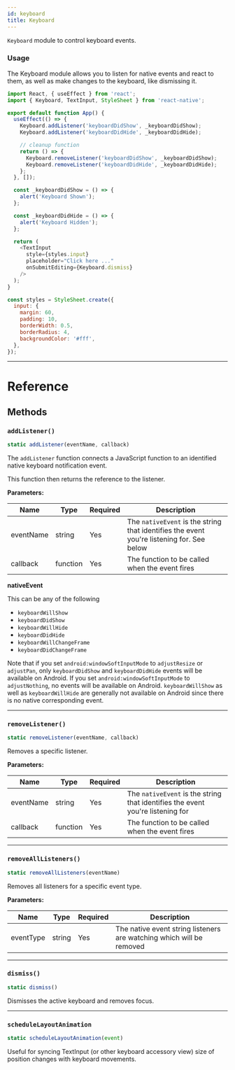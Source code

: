 ```yaml
---
id: keyboard
title: Keyboard
---
```


`Keyboard` module to control keyboard events.

### Usage

The Keyboard module allows you to listen for native events and react to them, as well as make changes to the keyboard, like dismissing it.

```js
import React, { useEffect } from 'react';
import { Keyboard, TextInput, StyleSheet } from 'react-native';

export default function App() {
  useEffect(() => {
    Keyboard.addListener('keyboardDidShow', _keyboardDidShow);
    Keyboard.addListener('keyboardDidHide', _keyboardDidHide);

    // cleanup function
    return () => {
      Keyboard.removeListener('keyboardDidShow', _keyboardDidShow);
      Keyboard.removeListener('keyboardDidHide', _keyboardDidHide);
    };
  }, []);

  const _keyboardDidShow = () => {
    alert('Keyboard Shown');
  };

  const _keyboardDidHide = () => {
    alert('Keyboard Hidden');
  };

  return (
    <TextInput
      style={styles.input}
      placeholder="Click here ..."
      onSubmitEditing={Keyboard.dismiss}
    />
  );
}

const styles = StyleSheet.create({
  input: {
    margin: 60,
    padding: 10,
    borderWidth: 0.5,
    borderRadius: 4,
    backgroundColor: '#fff',
  },
});
```

---

# Reference

## Methods

### `addListener()`

```js
static addListener(eventName, callback)
```

The `addListener` function connects a JavaScript function to an identified native keyboard notification event.

This function then returns the reference to the listener.

**Parameters:**

| Name      | Type     | Required | Description                                                                               |
| --------- | -------- | -------- | ----------------------------------------------------------------------------------------- |
| eventName | string   | Yes      | The `nativeEvent` is the string that identifies the event you're listening for. See below |
| callback  | function | Yes      | The function to be called when the event fires                                            |

**nativeEvent**

This can be any of the following

- `keyboardWillShow`
- `keyboardDidShow`
- `keyboardWillHide`
- `keyboardDidHide`
- `keyboardWillChangeFrame`
- `keyboardDidChangeFrame`

Note that if you set `android:windowSoftInputMode` to `adjustResize` or `adjustPan`, only `keyboardDidShow` and `keyboardDidHide` events will be available on Android. If you set `android:windowSoftInputMode` to `adjustNothing`, no events will be available on Android. `keyboardWillShow` as well as `keyboardWillHide` are generally not available on Android since there is no native corresponding event.

---

### `removeListener()`

```js
static removeListener(eventName, callback)
```

Removes a specific listener.

**Parameters:**

| Name      | Type     | Required | Description                                                                    |
| --------- | -------- | -------- | ------------------------------------------------------------------------------ |
| eventName | string   | Yes      | The `nativeEvent` is the string that identifies the event you're listening for |
| callback  | function | Yes      | The function to be called when the event fires                                 |

---

### `removeAllListeners()`

```js
static removeAllListeners(eventName)
```

Removes all listeners for a specific event type.

**Parameters:**

| Name      | Type   | Required | Description                                                          |
| --------- | ------ | -------- | -------------------------------------------------------------------- |
| eventType | string | Yes      | The native event string listeners are watching which will be removed |

---

### `dismiss()`

```js
static dismiss()
```

Dismisses the active keyboard and removes focus.

---

### `scheduleLayoutAnimation`

```js
static scheduleLayoutAnimation(event)
```

Useful for syncing TextInput (or other keyboard accessory view) size of position changes with keyboard movements.
